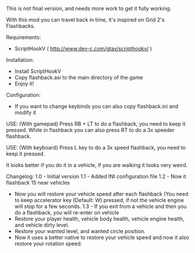 This is not final version, and needs more work to get it fully working. 

With this mod you can travel back in time, it's inspired on Grid 2's Flashbacks. 

Requirements: 
- ScriptHookV ( http://www.dev-c.com/gtav/scripthookv/ ) 

Installation: 
- Install ScriptHookV 
- Copy flashback.asi to the main directory of the game 
- Enjoy it! 

Configuration: 
- If you want to change keybinds you can also copy flashback.ini and modify it 

USE: (With gamepad) 
Press RB + LT to do a flashback, you need to keep it pressed. 
While in flashback you can also press RT to do a 3x speeder flashback. 

USE: (With keyboard) 
Press L key to do a 3x speed flashback, you need to keep it pressed. 

It looks better if you do it in a vehicle, if you are walking it looks very weird. 

Changelog: 
1.0 - Initial version 
1.1 - Added INI configuration file 
1.2 - Now it flashback 15 near vehicles 
- Now you will restore your vehicle speed after each flashback (You need to keep accelerator key (Default: W) pressed, if not the vehicle engine will stop for a few seconds. 
1.3 - If you exit from a vehicle and then you do a flashback, you will re-enter on vehicle 
- Restore your player health, vehicle body health, vehicle engine health, and vehicle dirty level. 
- Restore your wanted level, and wanted circle position. 
- Now it uses a better native to restore your vehicle speed and now it also restore your rotation speed.
